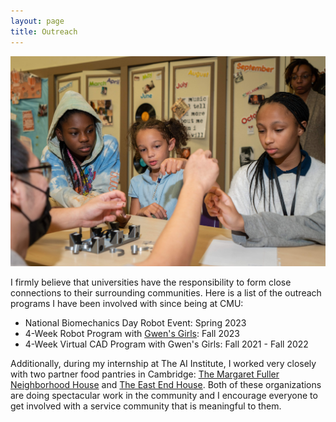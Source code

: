 ```yaml
---
layout: page
title: Outreach
---
```

<img src="/assets/img/gwens_girls-min.jpg" alt="Me" width="600" class="center"/>

I firmly believe that universities have the responsibility to form close connections to their surrounding communities.
Here is a list of the outreach programs I have been involved with since being at CMU:

* National Biomechanics Day Robot Event: Spring 2023
* 4-Week Robot Program with [Gwen's Girls](https://www.gwensgirls.org): Fall 2023
* 4-Week Virtual CAD Program with Gwen's Girls: Fall 2021 - Fall 2022

Additionally, during my internship at The AI Institute, I worked very closely with two partner food pantries in Cambridge: [The Margaret Fuller Neighborhood House](https://margaretfullerhouse.org/service-overview/food-pantry/) and [The East End House](https://eastendhouse.org/get-involved/). Both of these organizations are doing spectacular work in the community and I encourage everyone to get involved with a service community that is meaningful to them.
